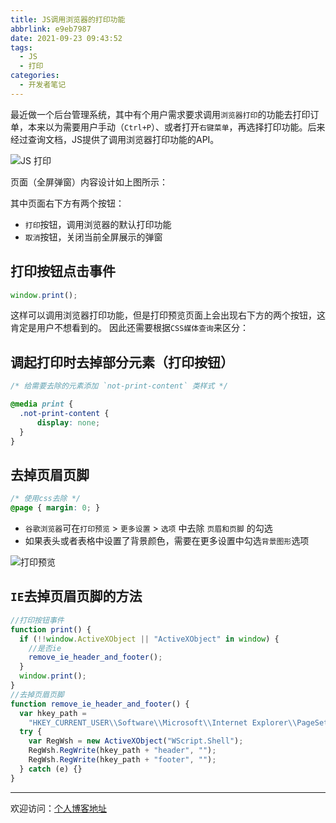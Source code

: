 ```yaml
---
title: JS调用浏览器的打印功能
abbrlink: e9eb7987
date: 2021-09-23 09:43:52
tags:
  - JS
  - 打印 
categories:
  - 开发者笔记
---
```


最近做一个后台管理系统，其中有个用户需求要求调用`浏览器打印`的功能去打印订单，本来以为需要用户手动（`Ctrl+P`）、或者打开`右键菜单`，再选择打印功能。后来经过查询文档，JS提供了调用浏览器打印功能的API。

![JS 打印](https://tiven.cn/static/img/img-js-print-zZAKwhw2hYdbZ6bMy1WkN.jpg)

<!-- more -->

页面（全屏弹窗）内容设计如上图所示：

其中页面右下方有两个按钮：
* `打印`按钮，调用浏览器的默认打印功能
* `取消`按钮，关闭当前全屏展示的弹窗

## 打印按钮点击事件

```js
window.print();
```

这样可以调用浏览器打印功能，但是打印预览页面上会出现右下方的两个按钮，这肯定是用户不想看到的。
因此还需要根据`CSS媒体查询`来区分：

## 调起打印时去掉部分元素（打印按钮）

```css
/* 给需要去除的元素添加 `not-print-content` 类样式 */

@media print {
  .not-print-content {
      display: none;
  }
}
```

## 去掉页眉页脚

```css
/* 使用css去除 */
@page { margin: 0; }
```

* `谷歌浏览器`可在`打印预览` > `更多设置` > `选项` 中去除 `页眉和页脚` 的勾选
* 如果表头或者表格中设置了背景颜色，需要在更多设置中勾选`背景图形`选项

![打印预览](https://tiven.cn/static/img/img-print-01-X6aUE_SEGiOHXHQO6F0KQ.jpg)

## `IE`去掉页眉页脚的方法

```js
//打印按钮事件
function print() {
  if (!!window.ActiveXObject || "ActiveXObject" in window) {
    //是否ie
    remove_ie_header_and_footer();
  }
  window.print();
}
//去掉页眉页脚
function remove_ie_header_and_footer() {
  var hkey_path =
    "HKEY_CURRENT_USER\\Software\\Microsoft\\Internet Explorer\\PageSetup\\";
  try {
    var RegWsh = new ActiveXObject("WScript.Shell");
    RegWsh.RegWrite(hkey_path + "header", "");
    RegWsh.RegWrite(hkey_path + "footer", "");
  } catch (e) {}
}
```

---

欢迎访问：[个人博客地址](https://tiven.cn/p/e9eb7987/ "天問博客")